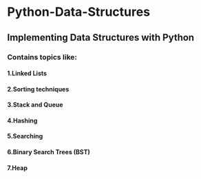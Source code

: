 # Python-Data-Structures
## Implementing Data Structures with Python
### Contains topics like:
#### 1.Linked Lists
#### 2.Sorting techniques
#### 3.Stack and Queue
#### 4.Hashing
#### 5.Searching
#### 6.Binary Search Trees (BST)
#### 7.Heap
